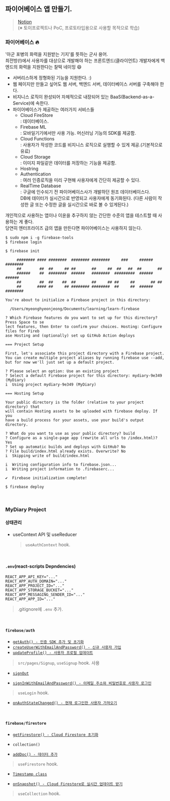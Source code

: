 ## 파이어베이스 앱 만들기.

> [Notion](https://paullabworkspace.notion.site/Firebase-43e93768fad149ba92765940411bf55a)<br />
> (※ 토이프로젝트나 PoC, 프로토타입용으로 사용할 목적으로 학습)

### 파이어베이스 🔥

'아군 포병의 화력을 지원받는 기지'를 뜻하는 군사 용어.<br />
최전방(!)에서 사용자를 대상으로 개발해야 하는 프론트엔드(클라이언트) 개발자에게 백엔드의 화력을 지원한다는 찰떡 네이밍 😄<br />

- 서버리스하게 정형화된 기능을 지원한다. :)<br />
- 웹 페이지만 만들고 싶어도 웹 서버, 백엔드 서버, 데이터베이스 서버를 구축해야 한다.<br />
- 비지니스 로직이 완성되어 자체적으로 내장되어 있는 BaaS(Backend-as-a-Service)에 속한다.
- 파이어베이스가 제공하는 여러가지 서비스들
  - Cloud FireStore<br />
    : 데이터베이스.
  - Firebase ML<br />
    : 모바일기기에서만 사용 가능. 머신러닝 기능의 SDK를 제공함.
  - Cloud Functions<br />
    : 사용자가 작성한 코드를 비지니스 로직으로 실행할 수 있게 제공.(기본적으로 유료)
  - Cloud Storage<br />
    : 이미지 파일같은 데이터를 저장하는 기능을 제공함.
  - Hostring<br />
  - Authentication<br />
    : 여러 인증로직을 미리 구현해 사용자에게 간단히 제공할 수 있다.
  - RealTime Database<br />
    : 구글에 인수되기 전 파이어베이스사가 개발하던 원조 데이터베이스다.<br />
    DB에 데이터가 실시간으로 반영되고 사용자에게 동기화된다. (다른 사람이 작성한 글 또는 수정한 글을 실시간으로 바로 볼 수 있게된다.)

개인적으로 사용하는 앱이나 이윤을 추구하지 않는 간단한 수준의 앱을 테스트할 때 사용하는 게 좋다.<br />
당연히 엔터프라이즈 급의 앱을 만든다면 파이어베이스는 사용하지 않는다.<br />

```
$ sudo npm i -g firebase-tools
$ firebase login
```

```
$ firebase init

     ######## #### ########  ######## ########     ###     ######  ########
     ##        ##  ##     ## ##       ##     ##  ##   ##  ##       ##
     ######    ##  ########  ######   ########  #########  ######  ######
     ##        ##  ##    ##  ##       ##     ## ##     ##       ## ##
     ##       #### ##     ## ######## ########  ##     ##  ######  ########

You're about to initialize a Firebase project in this directory:

  /Users/myeonghyeonjeong/Documents/learning/learn-firebase

? Which Firebase features do you want to set up for this directory? Press Space to se
lect features, then Enter to confirm your choices. Hosting: Configure files for Fireb
ase Hosting and (optionally) set up GitHub Action deploys

=== Project Setup

First, let's associate this project directory with a Firebase project.
You can create multiple project aliases by running firebase use --add,
but for now we'll just set up a default project.

? Please select an option: Use an existing project
? Select a default Firebase project for this directory: mydiary-9e349 (MyDiary)
i  Using project mydiary-9e349 (MyDiary)

=== Hosting Setup

Your public directory is the folder (relative to your project directory) that
will contain Hosting assets to be uploaded with firebase deploy. If you
have a build process for your assets, use your build's output directory.

? What do you want to use as your public directory? build
? Configure as a single-page app (rewrite all urls to /index.html)? Yes
? Set up automatic builds and deploys with GitHub? No
? File build/index.html already exists. Overwrite? No
i  Skipping write of build/index.html

i  Writing configuration info to firebase.json...
i  Writing project information to .firebaserc...

✔  Firebase initialization complete!
```

```
$ firebase deploy
```

<br />

### MyDiary Project

#### 상태관리

- useContext API 및 useReducer
  > `useAuthContext` hook.

<br />

#### `.env`(react-scripts Depndencies)

```
REACT_APP_API_KEY="..."
REACT_APP_AUTH_DOMAIN="..."
REACT_APP_PROJECT_ID="..."
REACT_APP_STORAGE_BUCKET="..."
REACT_APP_MESSAGING_SENDER_ID="..."
REACT_APP_APP_ID="..."
```

> .gitignore에 `.env` 추가.

<br />

#### `firebase/auth`

- [`getAuth() - 인증 SDK 추가 및 초기화`](https://firebase.google.com/docs/auth/web/start?hl=ko&authuser=0#add-initialize-sdk)
- [`createUserWithEmailAndPassword() - 신규 사용자 가입`](https://firebase.google.com/docs/auth/web/start?hl=ko&authuser=0#sign_up_new_users)
- [`updateProfile() - 사용자 프로필 업데이트`](https://firebase.google.com/docs/auth/web/manage-users?hl=ko&authuser=0#update_a_users_profile)

> `src/pages/Signup`, `useSignup` hook. 사용

- [`signOut`](https://firebase.google.com/docs/auth/web/password-auth?hl=ko&authuser=0#next_steps)

- [`signInWithEmailAndPassword() - 이메일 주소와 비밀번호로 사용자 로그인`](https://firebase.google.com/docs/auth/web/password-auth?hl=ko&authuser=0#sign_in_a_user_with_an_email_address_and_password)

> `useLogin` hook.

- [`onAuthStateChanged() - 현재 로그인한 사용자 가져오기`](https://firebase.google.com/docs/auth/web/manage-users?hl=ko&authuser=0#get_the_currently_signed-in_user)

<br />

#### `firebase/firestore`

- [`getFirestore() - Cloud Firestore 초기화`](https://firebase.google.com/docs/firestore/quickstart?hl=ko&authuser=0#initialize)

- `collection()`

- [`addDoc() - 데이터 추가`](https://firebase.google.com/docs/firestore/quickstart?hl=ko&authuser=0#add_data)

> `useFirestore` hook.

- [`Timestamp class`](https://firebase.google.com/docs/reference/js/firestore_.timestamp)

- [`onSnapshot() - Cloud Firestore로 실시간 업데이트 받기`](https://firebase.google.com/docs/firestore/query-data/listen)

> `useCollection` hook.
